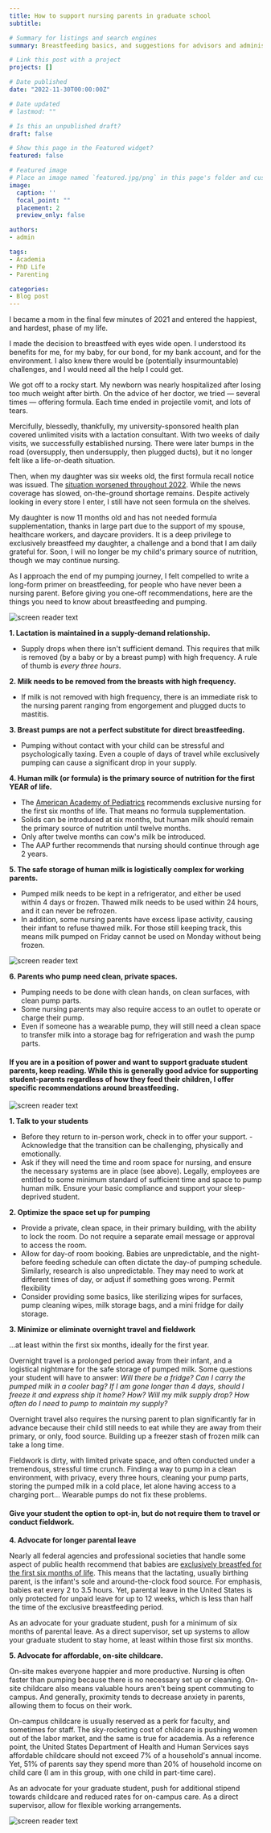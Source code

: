 ```yaml
---
title: How to support nursing parents in graduate school 
subtitle:

# Summary for listings and search engines
summary: Breastfeeding basics, and suggestions for advisors and administrators

# Link this post with a project
projects: []

# Date published
date: "2022-11-30T00:00:00Z"

# Date updated
# lastmod: ""

# Is this an unpublished draft?
draft: false

# Show this page in the Featured widget?
featured: false

# Featured image
# Place an image named `featured.jpg/png` in this page's folder and customize its options here.
image:
  caption: ''
  focal_point: ""
  placement: 2
  preview_only: false

authors:
- admin

tags:
- Academia
- PhD Life
- Parenting

categories:
- Blog post
---
```

I became a mom in the final few minutes of 2021 and entered the happiest, and hardest, phase of my life.

I made the decision to breastfeed with eyes wide open. I understood its benefits for me, for my baby, for our bond, for my bank account, and for the environment. I also knew there would be (potentially insurmountable) challenges, and I would need all the help I could get.

We got off to a rocky start. My newborn was nearly hospitalized after losing too much weight after birth. On the advice of her doctor, we tried &mdash; several times &mdash; offering formula. Each time ended in projectile vomit, and lots of tears.

Mercifully, blessedly, thankfully, my university-sponsored health plan covered unlimited visits with a lactation consultant. With two weeks of daily visits, we successfully established nursing. There were later bumps in the road (oversupply, then undersupply, then plugged ducts), but it no longer felt like a life-or-death situation. 

Then, when my daughter was six weeks old, the first formula recall notice was issued. The [situation worsened throughout 2022](https://www.nytimes.com/2022/05/10/us/baby-formula-shortage.html). While the news coverage has slowed, on-the-ground shortage remains. Despite actively looking in every store I enter, I still have not seen formula on the shelves.

My daughter is now 11 months old and has not needed formula supplementation, thanks in large part due to the support of my spouse, healthcare workers, and daycare providers. It is a deep privilege to exclusively breastfeed my daughter, a challenge and a bond that I am daily grateful for. Soon, I will no longer be my child's primary source of nutrition, though we may continue nursing. 

As I approach the end of my pumping journey, I felt compelled to write a long-form primer on breastfeeding, for people who have never been a nursing parent. Before giving you one-off recommendations, here are the things you need to know about breastfeeding and pumping.

![screen reader text](should-know.jpg "Stuff You Should Know")


**1. Lactation is maintained in a supply-demand relationship.**

- Supply drops when there isn't sufficient demand. This requires that milk is removed (by a baby or by a breast pump) with high frequency. A rule of thumb is *every three hours*.

**2. Milk needs to be removed from the breasts with high frequency.**

- If milk is not removed with high frequency, there is an immediate risk to the nursing parent ranging from engorgement and plugged ducts to mastitis.

**3. Breast pumps are not a perfect substitute for direct breastfeeding.**

- Pumping without contact with your child can be stressful and psychologically taxing. Even a couple of days of travel while exclusively pumping can cause a significant drop in your supply.

**4. Human milk (or formula) is the primary source of nutrition for the first YEAR of life.**

- The [American Academy of Pediatrics](https://publications.aap.org/pediatrics/article-abstract/150/1/e2022057988/188347/Policy-Statement-Breastfeeding-and-the-Use-of/) recommends exclusive nursing for the first six months of life. That means no formula supplementation. 
- Solids can be introduced at six months, but human milk should remain the primary source of nutrition until twelve months. 
- Only after twelve months can cow's milk be introduced. 
- The AAP further recommends that nursing should continue through age 2 years.

**5. The safe storage of human milk is logistically complex for working parents.**

- Pumped milk needs to be kept in a refrigerator, and either be used within 4 days or frozen. Thawed milk needs to be used within 24 hours, and it can never be refrozen. 
- In addition, some nursing parents have excess lipase activity, causing their infant to refuse thawed milk. For those still keeping track, this means milk pumped on Friday cannot be used on Monday without being frozen.

![screen reader text](guidelines.jpg "CDC guidelines for human milk storage")

**6. Parents who pump need clean, private spaces.**

- Pumping needs to be done with clean hands, on clean surfaces, with clean pump parts.
- Some nursing parents may also require access to an outlet to operate or charge their pump. 
- Even if someone has a wearable pump, they will still need a clean space to transfer milk into a storage bag for refrigeration and wash the pump parts.

#### If you are in a position of power and want to support graduate student parents, keep reading. While this is generally good advice for supporting student-parents regardless of how they feed their children, I offer specific recommendations around breastfeeding.

![screen reader text](recommendations.jpg "Recommendations")

**1. Talk to your students**

- Before they return to in-person work, check in to offer your support. - Acknowledge that the transition can be challenging, physically and emotionally. 
- Ask if they will need the time and room space for nursing, and ensure the necessary systems are in place (see above). Legally, employees are entitled to some minimum standard of sufficient time and space to pump human milk. Ensure your basic compliance and support your sleep-deprived student.

**2. Optimize the space set up for pumping**
- Provide a private, clean space, in their primary building, with the ability to lock the room. Do not require a separate email message or approval to access the room.
- Allow for day-of room booking. Babies are unpredictable, and the night-before feeding schedule can often dictate the day-of pumping schedule. Similarly, research is also unpredictable. They may need to work at different times of day, or adjust if something goes wrong. Permit flexibility
- Consider providing some basics, like sterilizing wipes for surfaces, pump cleaning wipes, milk storage bags, and a mini fridge for daily storage.

**3. Minimize or eliminate overnight travel and fieldwork**

...at least within the first six months, ideally for the first year.

Overnight travel is a prolonged period away from their infant, and a logistical nightmare for the safe storage of pumped milk. Some questions your student will have to answer: *Will there be a fridge? Can I carry the pumped milk in a cooler bag? If I am gone longer than 4 days, should I freeze it and express ship it home? How? Will my milk supply drop? How often do I need to pump to maintain my supply?*

Overnight travel also requires the nursing parent to plan significantly far in advance because their child still needs to eat while they are away from their primary, or only, food source. Building up a freezer stash of frozen milk can take a long time. 

Fieldwork is dirty, with limited private space, and often conducted under a tremendous, stressful time crunch. Finding a way to pump in a clean environment, with privacy, every three hours, cleaning your pump parts, storing the pumped milk in a cold place, let alone having access to a charging port... Wearable pumps do not fix these problems.

#### Give your student the option to opt-in, but do not require them to travel or conduct fieldwork.


**4. Advocate for longer parental leave**

Nearly all federal agencies and professional societies that handle some aspect of public health recommend that babies are [exclusively breastfed for the first six months of life](https://www.dietaryguidelines.gov/sites/default/files/2020-12/Dietary_Guidelines_for_Americans_2020-2025.pdf#page=65). This means that the lactating, usually birthing parent, is the infant's sole and around-the-clock food source. For emphasis, babies eat every 2 to 3.5 hours. Yet, parental leave in the United States is only protected for unpaid leave for up to 12 weeks, which is less than half the time of the exclusive breastfeeding period. 

As an advocate for your graduate student, push for a minimum of six months of parental leave. As a direct supervisor, set up systems to allow your graduate student to stay home, at least within those first six months.

**5. Advocate for affordable, on-site childcare.**

On-site makes everyone happier and more productive. Nursing is often faster than pumping because there is no necessary set up or cleaning. On-site childcare also means valuable hours aren't being spent commuting to campus. And generally, proximity tends to decrease anxiety in parents, allowing them to focus on their work.

On-campus childcare is usually reserved as a perk for faculty, and sometimes for staff. The sky-rocketing cost of childcare is pushing women out of the labor market, and the same is true for academia. As a reference point, the United States Department of Health and Human Services says affordable childcare should not exceed 7\% of a household's annual income. Yet, 51\% of parents say they spend more than 20\% of household income on child care (I am in this group, with one child in part-time care). 

As an advocate for your graduate student, push for additional stipend towards childcare and reduced rates for on-campus care. As a direct supervisor, allow for flexible working arrangements.

![screen reader text](end.jpg "If academia wants to retain its scholar-parents?particularly mothers?then it needs to identify and reduce roadblocks to tenure. These recommendations are one place to start.")